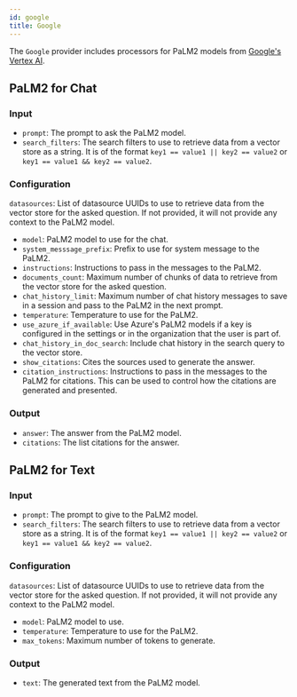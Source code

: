 ```yaml
---
id: google
title: Google
---
```


The `Google` provider includes processors for PaLM2 models from [Google's Vertex AI](https://cloud.google.com/vertex-ai).

## PaLM2 for Chat

### Input

- `prompt`: The prompt to ask the PaLM2 model.
- `search_filters`: The search filters to use to retrieve data from a vector store as a string. It is of the format `key1 == value1 || key2 == value2` or `key1 == value1 && key2 == value2`.

### Configuration

`datasources`: List of datasource UUIDs to use to retrieve data from the vector store for the asked question. If not provided, it will not provide any context to the PaLM2 model.

- `model`: PaLM2 model to use for the chat.
- `system_messsage_prefix`: Prefix to use for system message to the PaLM2.
- `instructions`: Instructions to pass in the messages to the PaLM2.
- `documents_count`: Maximum number of chunks of data to retrieve from the vector store for the asked question.
- `chat_history_limit`: Maximum number of chat history messages to save in a session and pass to the PaLM2 in the next prompt.
- `temperature`: Temperature to use for the PaLM2.
- `use_azure_if_available`: Use Azure's PaLM2 models if a key is configured in the settings or in the organization that the user is part of.
- `chat_history_in_doc_search`: Include chat history in the search query to the vector store.
- `show_citations`: Cites the sources used to generate the answer.
- `citation_instructions`: Instructions to pass in the messages to the PaLM2 for citations. This can be used to control how the citations are generated and presented.

### Output

- `answer`: The answer from the PaLM2 model.
- `citations`: The list citations for the answer.

## PaLM2 for Text

### Input

- `prompt`: The prompt to give to the PaLM2 model.
- `search_filters`: The search filters to use to retrieve data from a vector store as a string. It is of the format `key1 == value1 || key2 == value2` or `key1 == value1 && key2 == value2`.

### Configuration

`datasources`: List of datasource UUIDs to use to retrieve data from the vector store for the asked question. If not provided, it will not provide any context to the PaLM2 model.

- `model`: PaLM2 model to use.
- `temperature`: Temperature to use for the PaLM2.
- `max_tokens`: Maximum number of tokens to generate.

### Output

- `text`: The generated text from the PaLM2 model.
